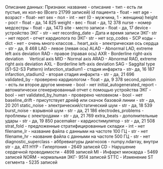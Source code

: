 Описание данных:
Признаки:
название - описание - тип - есть ли пустые, их кол-во  (Всего 21799 записей)
  id пациента - float - нет
  age - возраст - float- нет
  sex - пол - int - нет (0 - мужчина, 1 - женщина)
  height - рост - float - да, 14 825
  weight - вес - float - да, 12 378
  nurse - номер медсестры - float - да, 1473
  site - место записи - float - да, 17
  device - устройство ЭКГ - str - нет
  recording_date - Дата и время записи ЭКГ- str - нет
  report - отчет кардиолога по ЭКГ- str - нет
  scp_codes - SCP коды - dict - нет     - очень много классов...
  heart_axis - электрическая ось сердца - str - да, 8 468
    LAD - левое (левая ось)
    ALAD - Abnormal LAD, extreme left axis deviation
    RAD - правое (правая ось)
    AXR - Borderline right-axis deviation     Vertical axis
    MID - Normal axis
    ARAD - Abnormal RAD, extreme right axis deviation
    AXL - Borderline left-axis deviation
    SAG - Saggital type (S1-S2-S3 Pattern)
  infarction_stadium1 - стадия инфаркта - str- да, 16 187
  infarction_stadium2 - вторая стадия инфаркта - str - да, 21 696
  validated_by - проверено кардиологом - float - да, 9 378
  second_opinion - есть ли второе другое мнение - bool - нет
  initial_autogenerated_report - автоматически сгенерированный отчет с помощью устройства ЭКГ - bool - нет
  validated_by_human - проверено человеком - bool - нет
  baseline_drift - присутствует дрейф или скачок базовой линии - str - да, 20 201
  static_noise - электрический/статический шум - str - да, 18 539
  burst_noise - взрывной шум - str - да, 21 186
  electrodes_problems - проблемы с электродами - str - да, 21 769
  extra_beats - дополнительные удары - str - да, 19 850
  pacemaker - кардиостимулятор - str - да, 21 508
  strat_fold - предложенные стратифицированные складки - int - нет
  filename_lr - название файла с данными на частоте 100 ГЦ - str - нет
  filename_hr - название файла с данными на частоте 500 ГЦ - str - нет
  diagnostic_superclass - аббревиатуры диагнозов - numpy.ndarray, внутри  str - да, 411
    HYP - Гипертония - 2649 записей
    CD - Нарушение сердечной проводимости - 4898 записей
    MI - Инфаркт миокарда - 5469 записей
    NORM - нормальная ЭКГ- 9514 записей
    STTC - Изменение ST сегмента - 5235 записей
